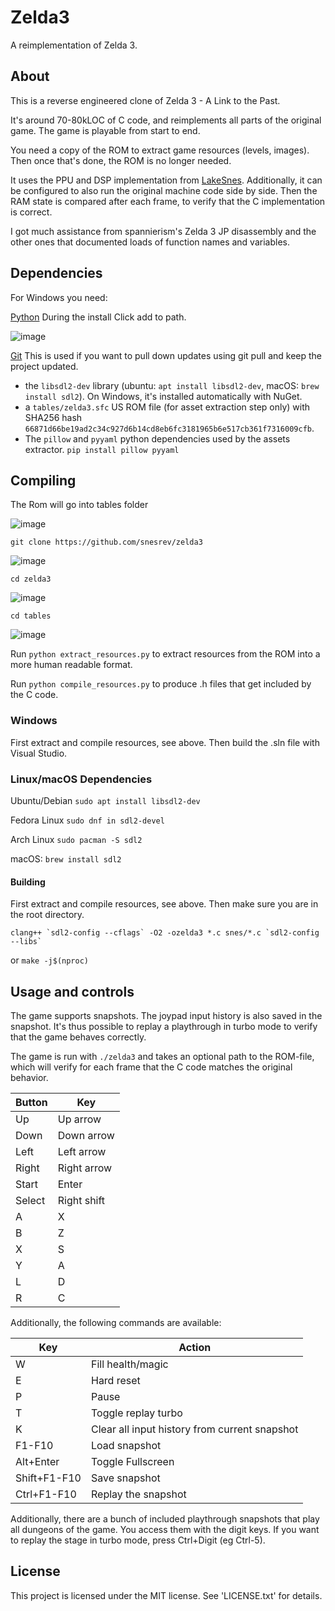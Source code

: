# Zelda3
A reimplementation of Zelda 3.

## About

This is a reverse engineered clone of Zelda 3 - A Link to the Past.

It's around 70-80kLOC of C code, and reimplements all parts of the original game. The game is playable from start to end.

You need a copy of the ROM to extract game resources (levels, images). Then once that's done, the ROM is no longer needed.

It uses the PPU and DSP implementation from [LakeSnes](https://github.com/elzo-d/LakeSnes).
Additionally, it can be configured to also run the original machine code side by side. Then the RAM state is compared after each frame, to verify that the C implementation is correct.

I got much assistance from spannierism's Zelda 3 JP disassembly and the other ones that documented loads of function names and variables.

## Dependencies

For Windows you need: 

[Python](https://www.python.org/downloads/) During the install Click add to path.

![image](https://user-images.githubusercontent.com/84041391/187845660-c0f1bf1d-588d-4e0e-8caa-1a9e530cf563.png)

[Git](https://git-scm.com/downloads) This is used if you want to pull down updates using git pull and keep the project updated.


- the `libsdl2-dev` library (ubuntu: `apt install libsdl2-dev`, macOS: `brew install sdl2`). On Windows, it's installed automatically with NuGet.
- a `tables/zelda3.sfc` US ROM file (for asset extraction step only) with SHA256 hash `66871d66be19ad2c34c927d6b14cd8eb6fc3181965b6e517cb361f7316009cfb`. 
- The `pillow` and `pyyaml` python dependencies used by the assets extractor. `pip install pillow pyyaml`

## Compiling

The Rom will go into tables folder

![image](https://user-images.githubusercontent.com/84041391/187846748-8c33ec12-cd41-4def-96dc-83c0577af6a7.png)

`git clone https://github.com/snesrev/zelda3`

![image](https://user-images.githubusercontent.com/84041391/187846927-b033ecf9-e4f5-41e5-8b17-45748ab5bc2e.png)

`cd zelda3`

![image](https://user-images.githubusercontent.com/84041391/187846982-1ec2088a-6b9d-4587-9a9a-59e0a41946b7.png)

`cd tables`

![image](https://user-images.githubusercontent.com/84041391/187847128-534636de-5e47-4db2-b936-0560ae81925b.png)


Run `python extract_resources.py` to extract resources from the ROM into a more human readable format.

Run `python compile_resources.py` to produce .h files that get included by the C code.


### Windows
First extract and compile resources, see above. Then build the .sln file with Visual Studio.

### Linux/macOS Dependencies

Ubuntu/Debian `sudo apt install libsdl2-dev`

Fedora Linux `sudo dnf in sdl2-devel`

Arch Linux `sudo pacman -S sdl2`

macOS: `brew install sdl2`

#### Building
First extract and compile resources, see above. Then make sure you are in the root directory.

```
clang++ `sdl2-config --cflags` -O2 -ozelda3 *.c snes/*.c `sdl2-config --libs`
```
or
`make -j$(nproc)`

## Usage and controls

The game supports snapshots. The joypad input history is also saved in the snapshot. It's thus possible to replay a playthrough in turbo mode to verify that the game behaves correctly.

The game is run with `./zelda3` and takes an optional path to the ROM-file, which will verify for each frame that the C code matches the original behavior.

| Button | Key         |
| ------ | ----------- |
| Up     | Up arrow    |
| Down   | Down arrow  |
| Left   | Left arrow  |
| Right  | Right arrow |
| Start  | Enter       |
| Select | Right shift |
| A      | X           |
| B      | Z           |
| X      | S           |
| Y      | A           |
| L      | D           |
| R      | C           |


Additionally, the following commands are available:

| Key | Action                |
| --- | --------------------- |
| W   | Fill health/magic     |
| E   | Hard reset            |
| P   | Pause                 |
| T   | Toggle replay turbo   |
| K   | Clear all input history from current snapshot  |
| F1-F10 | Load snapshot      |
| Alt+Enter | Toggle Fullscreen     |
| Shift+F1-F10 | Save snapshot |
| Ctrl+F1-F10 | Replay the snapshot |

Additionally, there are a bunch of included playthrough snapshots that play all dungeons of the game. You access them with the digit keys. If you want to replay the stage in turbo mode, press Ctrl+Digit (eg Ctrl-5).


## License

This project is licensed under the MIT license. See 'LICENSE.txt' for details.
